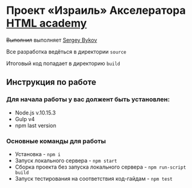 # Проект «Израиль» Акселератора [HTML academy](https://l.htmlacademy.ru/accelerator)
~~Выполнил~~ выполняет [Sergey Bykov](https://htmlacademy.ru/profile/dreadboy)

Все разработка ведёться в директории `source`

Итоговый код попадает в директорию `build`

## Инструкция по работе
### Для начала работы у вас должент быть установлен:
* Node.js v.10.15.3
* Gulp v4
* npm last version
### Основные команды для работы
* Установка - `npm i`
* Запуск локального сервера - `npm start`
* Сборка проекта без запуска локального сервера - `npm run-script build`
* Запуск тестирования на соответствия код-гайдам - `npm test`
